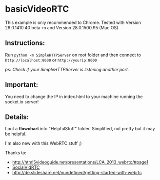 basicVideoRTC
=============

This example is only recommended to Chrome.
Tested with Version 26.0.1410.40 beta-m and Version 28.0.1500.95 (Mac OS)

Instructions:
----------------
Run `python -m SimpleHTTPServer` on root folder and then connect to `http://localhost:8000` or `http://yourip:8000`

<i>ps: Check if your SimpleHTTPServer is listening another port.</i>

Important:
------------------
You need to change the IP in index.html to your machine running the socket.io server!

Details:
----------
I put a <b>flowchart</b> into "HelpfulStuff" folder. Simplified, not pretty  but it may be helpful.

I´m also new with this WebRTC stuff ;)


Thanks to:
<ul>
<li><a href="http://html5videoguide.net/presentations/LCA_2013_webrtc/#page1">http://html5videoguide.net/presentations/LCA_2013_webrtc/#page1</a>
</li>

<li><a href="https://github.com/tomasbasham/SocialVidRTC/blob/master/javascript/main.js">SocialVidRTC</a>
</li>

<li><a href="http://de.slideshare.net/nundefined/getting-started-with-webrtc">http://de.slideshare.net/nundefined/getting-started-with-webrtc</a>
</li>
</ul>